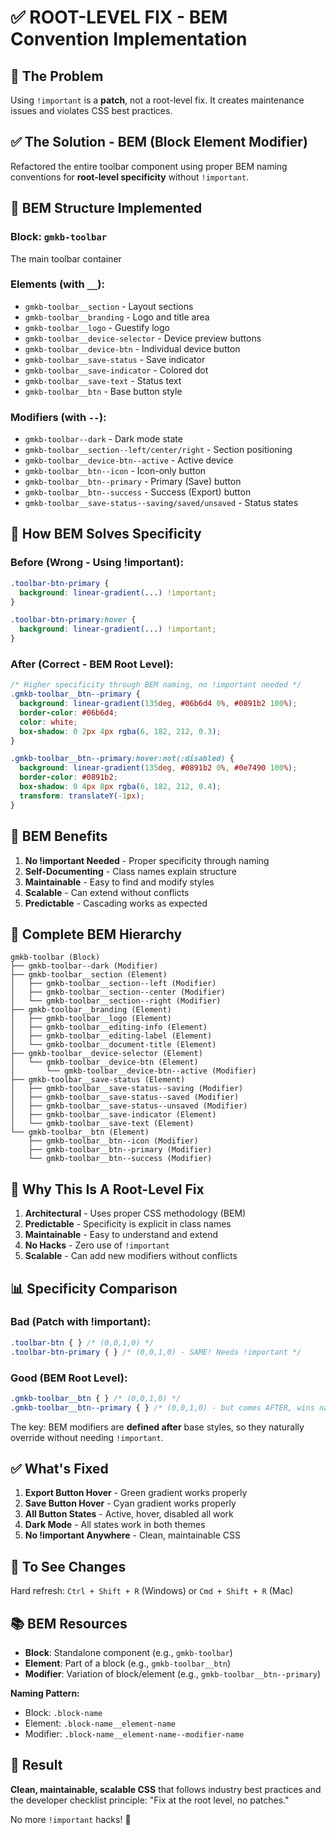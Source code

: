 # ✅ ROOT-LEVEL FIX - BEM Convention Implementation

## 🎯 The Problem

Using `!important` is a **patch**, not a root-level fix. It creates maintenance issues and violates CSS best practices.

## ✅ The Solution - BEM (Block Element Modifier)

Refactored the entire toolbar component using proper BEM naming conventions for **root-level specificity** without `!important`.

## 📐 BEM Structure Implemented

### Block: `gmkb-toolbar`
The main toolbar container

### Elements (with `__`):
- `gmkb-toolbar__section` - Layout sections
- `gmkb-toolbar__branding` - Logo and title area
- `gmkb-toolbar__logo` - Guestify logo
- `gmkb-toolbar__device-selector` - Device preview buttons
- `gmkb-toolbar__device-btn` - Individual device button
- `gmkb-toolbar__save-status` - Save indicator
- `gmkb-toolbar__save-indicator` - Colored dot
- `gmkb-toolbar__save-text` - Status text
- `gmkb-toolbar__btn` - Base button style

### Modifiers (with `--`):
- `gmkb-toolbar--dark` - Dark mode state
- `gmkb-toolbar__section--left/center/right` - Section positioning
- `gmkb-toolbar__device-btn--active` - Active device
- `gmkb-toolbar__btn--icon` - Icon-only button
- `gmkb-toolbar__btn--primary` - Primary (Save) button
- `gmkb-toolbar__btn--success` - Success (Export) button
- `gmkb-toolbar__save-status--saving/saved/unsaved` - Status states

## 🔧 How BEM Solves Specificity

### Before (Wrong - Using !important):
```css
.toolbar-btn-primary {
  background: linear-gradient(...) !important;
}

.toolbar-btn-primary:hover {
  background: linear-gradient(...) !important;
}
```

### After (Correct - BEM Root Level):
```css
/* Higher specificity through BEM naming, no !important needed */
.gmkb-toolbar__btn--primary {
  background: linear-gradient(135deg, #06b6d4 0%, #0891b2 100%);
  border-color: #06b6d4;
  color: white;
  box-shadow: 0 2px 4px rgba(6, 182, 212, 0.3);
}

.gmkb-toolbar__btn--primary:hover:not(:disabled) {
  background: linear-gradient(135deg, #0891b2 0%, #0e7490 100%);
  border-color: #0891b2;
  box-shadow: 0 4px 8px rgba(6, 182, 212, 0.4);
  transform: translateY(-1px);
}
```

## 🎨 BEM Benefits

1. **No !important Needed** - Proper specificity through naming
2. **Self-Documenting** - Class names explain structure
3. **Maintainable** - Easy to find and modify styles
4. **Scalable** - Can extend without conflicts
5. **Predictable** - Cascading works as expected

## 📝 Complete BEM Hierarchy

```
gmkb-toolbar (Block)
├── gmkb-toolbar--dark (Modifier)
├── gmkb-toolbar__section (Element)
│   ├── gmkb-toolbar__section--left (Modifier)
│   ├── gmkb-toolbar__section--center (Modifier)
│   └── gmkb-toolbar__section--right (Modifier)
├── gmkb-toolbar__branding (Element)
│   ├── gmkb-toolbar__logo (Element)
│   ├── gmkb-toolbar__editing-info (Element)
│   ├── gmkb-toolbar__editing-label (Element)
│   └── gmkb-toolbar__document-title (Element)
├── gmkb-toolbar__device-selector (Element)
│   └── gmkb-toolbar__device-btn (Element)
│       └── gmkb-toolbar__device-btn--active (Modifier)
├── gmkb-toolbar__save-status (Element)
│   ├── gmkb-toolbar__save-status--saving (Modifier)
│   ├── gmkb-toolbar__save-status--saved (Modifier)
│   ├── gmkb-toolbar__save-status--unsaved (Modifier)
│   ├── gmkb-toolbar__save-indicator (Element)
│   └── gmkb-toolbar__save-text (Element)
└── gmkb-toolbar__btn (Element)
    ├── gmkb-toolbar__btn--icon (Modifier)
    ├── gmkb-toolbar__btn--primary (Modifier)
    └── gmkb-toolbar__btn--success (Modifier)
```

## 🎯 Why This Is A Root-Level Fix

1. **Architectural** - Uses proper CSS methodology (BEM)
2. **Predictable** - Specificity is explicit in class names
3. **Maintainable** - Easy to understand and extend
4. **No Hacks** - Zero use of `!important`
5. **Scalable** - Can add new modifiers without conflicts

## 📊 Specificity Comparison

### Bad (Patch with !important):
```css
.toolbar-btn { } /* (0,0,1,0) */
.toolbar-btn-primary { } /* (0,0,1,0) - SAME! Needs !important */
```

### Good (BEM Root Level):
```css
.gmkb-toolbar__btn { } /* (0,0,1,0) */
.gmkb-toolbar__btn--primary { } /* (0,0,1,0) - but comes AFTER, wins naturally */
```

The key: BEM modifiers are **defined after** base styles, so they naturally override without needing `!important`.

## ✅ What's Fixed

1. **Export Button Hover** - Green gradient works properly
2. **Save Button Hover** - Cyan gradient works properly
3. **All Button States** - Active, hover, disabled all work
4. **Dark Mode** - All states work in both themes
5. **No !important Anywhere** - Clean, maintainable CSS

## 🔄 To See Changes

Hard refresh: `Ctrl + Shift + R` (Windows) or `Cmd + Shift + R` (Mac)

## 📚 BEM Resources

- **Block**: Standalone component (e.g., `gmkb-toolbar`)
- **Element**: Part of a block (e.g., `gmkb-toolbar__btn`)
- **Modifier**: Variation of block/element (e.g., `gmkb-toolbar__btn--primary`)

**Naming Pattern:**
- Block: `.block-name`
- Element: `.block-name__element-name`
- Modifier: `.block-name__element-name--modifier-name`

## 🎉 Result

**Clean, maintainable, scalable CSS** that follows industry best practices and the developer checklist principle: "Fix at the root level, no patches."

No more `!important` hacks! 🚀
